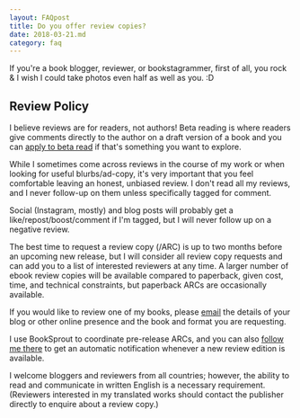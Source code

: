 ```yaml
---
layout: FAQpost
title: Do you offer review copies?
date: 2018-03-21.md
category: faq
---
```


If you're a book blogger, reviewer, or bookstagrammer, first of all, you rock & I wish I could take photos even half as well as you. :D


## Review Policy

I believe reviews are for readers, not authors! Beta reading is where readers give comments directly to the author on a draft version of a book and you can [apply to beta read](mailto:kaiewrites@gmail.com) if that's something you want to explore.

While I sometimes come across reviews in the course of my work or when looking for useful blurbs/ad-copy, it's very important that you feel comfortable leaving an honest, unbiased review. I don't read all my reviews, and I never follow-up on them unless specifically tagged for comment.

Social (Instagram, mostly) and blog posts will probably get a like/repost/boost/comment if I'm tagged, but I will never follow up on a negative review.

The best time to request a review copy (/ARC) is up to two months before an upcoming new release, but I will consider all review copy requests and can add you to a list of interested reviewers at any time. A larger number of ebook review copies will be available compared to paperback, given cost, time, and technical constraints, but paperback ARCs are occasionally available.

If you would like to review one of my books, please [email](mailto:kaiewrites@gmail.com) the details of your blog or other online presence and the book and format you are requesting. 

I use BookSprout to coordinate pre-release ARCs, and you can also [follow me there](https://booksprout.co/author/2405/k-a-wiggins) to get an automatic notification whenever a new review edition is available.

I welcome bloggers and reviewers from all countries; however, the ability to read and communicate in written English is a necessary requirement. (Reviewers interested in my translated works should contact the publisher directly to enquire about a review copy.)
